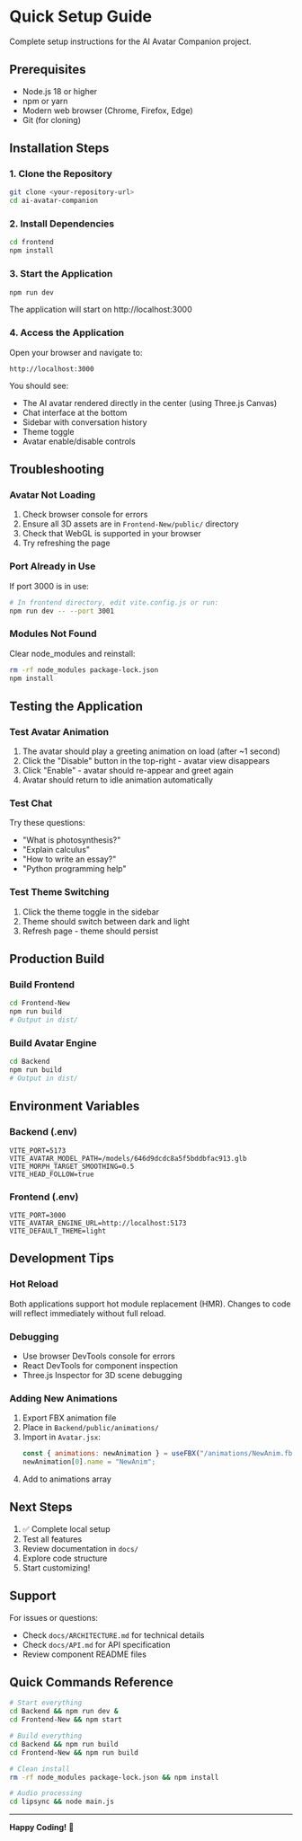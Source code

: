 # Quick Setup Guide

Complete setup instructions for the AI Avatar Companion project.

## Prerequisites

- Node.js 18 or higher
- npm or yarn
- Modern web browser (Chrome, Firefox, Edge)
- Git (for cloning)

## Installation Steps

### 1. Clone the Repository

```bash
git clone <your-repository-url>
cd ai-avatar-companion
```

### 2. Install Dependencies

```bash
cd frontend
npm install
```

### 3. Start the Application

```bash
npm run dev
```

The application will start on http://localhost:3000

### 4. Access the Application

Open your browser and navigate to:

```
http://localhost:3000
```

You should see:

- The AI avatar rendered directly in the center (using Three.js Canvas)
- Chat interface at the bottom
- Sidebar with conversation history
- Theme toggle
- Avatar enable/disable controls

## Troubleshooting

### Avatar Not Loading

1. Check browser console for errors
2. Ensure all 3D assets are in `Frontend-New/public/` directory
3. Check that WebGL is supported in your browser
4. Try refreshing the page

### Port Already in Use

If port 3000 is in use:

```bash
# In frontend directory, edit vite.config.js or run:
npm run dev -- --port 3001
```

### Modules Not Found

Clear node_modules and reinstall:

```bash
rm -rf node_modules package-lock.json
npm install
```

## Testing the Application

### Test Avatar Animation

1. The avatar should play a greeting animation on load (after ~1 second)
2. Click the "Disable" button in the top-right - avatar view disappears
3. Click "Enable" - avatar should re-appear and greet again
4. Avatar should return to idle animation automatically

### Test Chat

Try these questions:

- "What is photosynthesis?"
- "Explain calculus"
- "How to write an essay?"
- "Python programming help"

### Test Theme Switching

1. Click the theme toggle in the sidebar
2. Theme should switch between dark and light
3. Refresh page - theme should persist

## Production Build

### Build Frontend

```bash
cd Frontend-New
npm run build
# Output in dist/
```

### Build Avatar Engine

```bash
cd Backend
npm run build
# Output in dist/
```

## Environment Variables

### Backend (.env)

```
VITE_PORT=5173
VITE_AVATAR_MODEL_PATH=/models/646d9dcdc8a5f5bddbfac913.glb
VITE_MORPH_TARGET_SMOOTHING=0.5
VITE_HEAD_FOLLOW=true
```

### Frontend (.env)

```
VITE_PORT=3000
VITE_AVATAR_ENGINE_URL=http://localhost:5173
VITE_DEFAULT_THEME=light
```

## Development Tips

### Hot Reload

Both applications support hot module replacement (HMR). Changes to code will reflect immediately without full reload.

### Debugging

- Use browser DevTools console for errors
- React DevTools for component inspection
- Three.js Inspector for 3D scene debugging

### Adding New Animations

1. Export FBX animation file
2. Place in `Backend/public/animations/`
3. Import in `Avatar.jsx`:
   ```javascript
   const { animations: newAnimation } = useFBX("/animations/NewAnim.fbx");
   newAnimation[0].name = "NewAnim";
   ```
4. Add to animations array

## Next Steps

1. ✅ Complete local setup
2. Test all features
3. Review documentation in `docs/`
4. Explore code structure
5. Start customizing!

## Support

For issues or questions:

- Check `docs/ARCHITECTURE.md` for technical details
- Check `docs/API.md` for API specification
- Review component README files

## Quick Commands Reference

```bash
# Start everything
cd Backend && npm run dev &
cd Frontend-New && npm start

# Build everything
cd Backend && npm run build
cd Frontend-New && npm run build

# Clean install
rm -rf node_modules package-lock.json && npm install

# Audio processing
cd lipsync && node main.js
```

---

**Happy Coding!** 🚀
